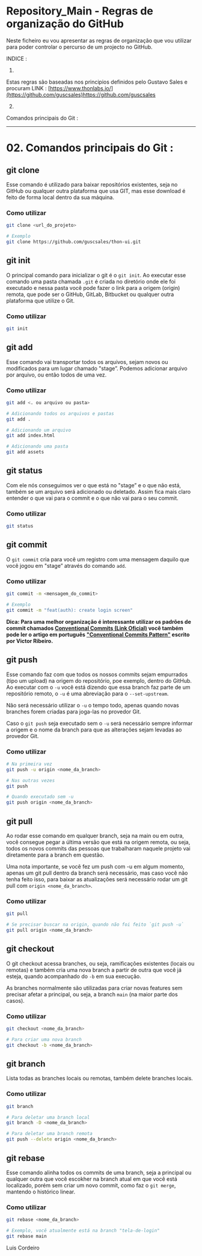 # Repository_Main - Regras de organização do GitHub

Neste ficheiro eu vou apresentar as regras de organização que vou utilizar para poder controlar o percurso de um projecto no GitHub.

INDICE :

01.
Estas regras são baseadas nos principios definidos pelo Gustavo Sales e procuram 
LINK : [https://www.thonlabs.io/](https://github.com/guscsales)https://github.com/guscsales

02.
Comandos principais do Git :




_______________________________________________________________________________________________________________________________

# 02. Comandos principais do Git :

## git clone

Esse comando é utilizado para baixar repositórios existentes, seja no GitHub ou qualquer outra plataforma que usa GIT, mas esse download é feito de forma local dentro da sua máquina.

### Como utilizar

```bash
git clone <url_do_projeto>

# Exemplo
git clone https://github.com/guscsales/thon-ui.git
```

## git init

O principal comando para inicializar o git é o `git init`. Ao executar esse comando uma pasta chamada `.git` é criada no diretório onde ele foi executado e nessa pasta você pode fazer o link para a origem (origin) remota, que pode ser o GitHub, GitLab, Bitbucket ou qualquer outra plataforma que utilize o Git.

### Como utilizar

```bash
git init
```

## git add

Esse comando vai transportar todos os arquivos, sejam novos ou modificados para um lugar chamado "stage”. Podemos adicionar arquivo por arquivo, ou então todos de uma vez.

### Como utilizar

```bash
git add <. ou arquivo ou pasta>

# Adicionando todos os arquivos e pastas
git add .

# Adicionando um arquivo
git add index.html

# Adicionando uma pasta
git add assets
```

## git status

Com ele nós conseguimos ver o que está no "stage” e o que não está, também se um arquivo será adicionado ou deletado. Assim fica mais claro entender o que vai para o commit e o que não vai para o seu commit.

### Como utilizar

```bash
git status
```

## git commit

O `git commit` cria para você um registro com uma mensagem daquilo que você jogou em "stage” através do comando `add`.

### Como utilizar

```bash
git commit -m <mensagem_do_commit>

# Exemplo
git commit -m "feat(auth): create login screen"
```

**Dica: Para uma melhor organização é interessante utilizar os padrões de commit chamados [Conventional Commits (Link Oficial)](https://www.conventionalcommits.org/en/v1.0.0/) você também pode ler o artigo em português ["Conventional Commits Pattern"](https://medium.com/linkapi-solutions/conventional-commits-pattern-3778d1a1e657) escrito por Victor Ribeiro.**

## git push

Esse comando faz com que todos os nossos commits sejam empurrados (tipo um upload) na origem do repositório, poe exemplo, dentro do GitHub. Ao executar com o `-u` você está dizendo que essa branch faz parte de um repositório remoto, o `-u` é uma abreviação para o `--set-upstream`.

Não será necessário utilizar o `-u` o tempo todo, apenas quando novas branches forem criadas para joga-las no provedor Git.

Caso o `git push` seja executado sem o `-u` será necessário sempre informar a origem e o nome da branch para que as alterações sejam levadas ao provedor Git.

### Como utilizar

```bash
# Na primeira vez
git push -u origin <nome_da_branch>

# Nas outras vezes
git push

# Quando executado sem -u
git push origin <nome_da_branch>
```

## git pull

Ao rodar esse comando em qualquer branch, seja na main ou em outra, você consegue pegar a última versão que está na origem remota, ou seja, todos os novos commits das pessoas que trabalharam naquele projeto vai diretamente para a branch em questão.

Uma nota importante, se você fez um push com -u em algum momento, apenas um git pull dentro da branch será necessário, mas caso você não tenha feito isso, para baixar as atualizações será necessário rodar um git pull com `origin <nome_da_branch>`.

### Como utilizar

```bash
git pull

# Se precisar buscar na origin, quando não foi feito `git push -u`
git pull origin <nome_da_branch>
```

## git checkout

O git checkout acessa branches, ou seja, ramificações existentes (locais ou remotas) e também cria uma nova branch a partir de outra que você já esteja, quando acompanhado do `-b` em sua execução.

As branches normalmente são utilizadas para criar novas features sem precisar afetar a principal, ou seja, a branch `main` (na maior parte dos casos).

### Como utilizar

```bash
git checkout <nome_da_branch>

# Para criar uma nova branch
git checkout -b <nome_da_branch>
```

## git branch

Lista todas as branches locais ou remotas, também delete branches locais.

### Como utilizar

```bash
git branch

# Para deletar uma branch local
git branch -D <nome_da_branch>

# Para deletar uma branch remota
git push --delete origin <nome_da_branch>
```

## git rebase

Esse comando alinha todos os commits de uma branch, seja a principal ou qualquer outra que você escokher na branch atual em que você está localizado, porém sem criar um novo commit, como faz o `git merge`, mantendo o histórico linear.

### Como utilizar

```bash
git rebase <nome_da_branch>

# Exemplo, você atualmente está na branch "tela-de-login"
git rebase main
```






Luis Cordeiro
